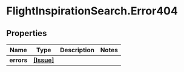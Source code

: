 # FlightInspirationSearch.Error404

## Properties

Name | Type | Description | Notes
------------ | ------------- | ------------- | -------------
**errors** | [**[Issue]**](Issue.md) |  | 


